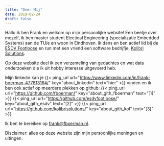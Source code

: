 ```yaml
---
title: "Over Mij"
date: 2019-02-24
draft: false
---
```

Hallo ik ben Frank en welkom op mijn persoonlijke website! Een beetje over mezelf, ik ben master student Electical Engineering (specializatie Embedded Systems) aan de TU/e en woon in Eindhoven. Ik dans en ben actief lid bij de [ESDV Footloose](https://esdvfootloose.nl) en run met een vriend een software bedrijfje, [Kolibri Solutions](https://kolibrisolutions.nl/).

Op deze website deel ik een verzameling van gedachtes en wat data onderzoeken die ik uit hobby interesse uitgevoerd heb.

Mijn linkedin kan je {{< ping_url url="https://www.linkedin.com/in/frank-boerman-477613164/" key="about_linkedin" text="hier" >}} vinden en ik ben ook actief op meerdere plekken op github: {{< ping_url url="https://github.com/fboerman/" key="about_gith_fboerman" text="[1]" >}} {{< ping_url url="https://github.com/esdvfootloose/" key="about_gith_esdv" text="[2]" >}} {{< ping_url  url="https://github.com/kolibrisolutions/" key="about_gith_kol" text="[3]" >}}

Ik ben te bereiken op [frank@fboerman.nl](mailto:frank@fboerman.nl).

Disclaimer: alles op deze website zijn mijn persoonlijke meningen en uitingen.
